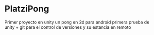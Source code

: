 # PlatziPong
Primer proyecto en unity un pong en 2d para android
primera prueba de unity + git para el control de versiones y su estancia en remoto

